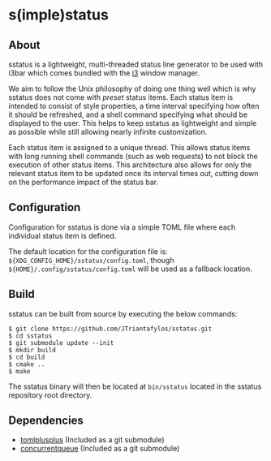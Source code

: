 # s(imple)status

## About

sstatus is a lightweight, multi-threaded status line generator to be used with i3bar which comes bundled with the [i3](https://github.com/i3/i3) window manager.

We aim to follow the Unix philosophy of doing one thing well which is why sstatus does not come with *preset* status items. Each status item is intended to consist of style properties, a time interval specifying how often it should be refreshed, and a shell command specifying what should be displayed to the user. This helps to keep sstatus as lightweight and simple as possible while still allowing nearly infinite customization.

Each status item is assigned to a unique thread. This allows status items with long running shell commands (such as web requests) to not block the execution of other status items. This architecture also allows for only the relevant status item to be updated once its interval times out, cutting down on the performance impact of the status bar.

## Configuration
Configuration for sstatus is done via a simple TOML file where each individual status item is defined.

The default location for the configuration file is: `${XDG_CONFIG_HOME}/sstatus/config.toml`, though `${HOME}/.config/sstatus/config.toml` will be used as a fallback location.

## Build
sstatus can be built from source by executing the below commands:
```
$ git clone https://github.com/JTriantafylos/sstatus.git
$ cd sstatus
$ git submodule update --init
$ mkdir build
$ cd build
$ cmake ..
$ make
```

The sstatus binary will then be located at `bin/sstatus` located in the sstatus repository root directory.

## Dependencies

- [tomlplusplus](https://github.com/marzer/tomlplusplus/) (Included as a git submodule)
- [concurrentqueue](https://github.com/cameron314/concurrentqueue) (Included as a git submodule)
